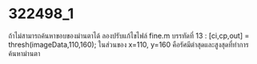 # 322498_1
ถ้าไม่สามารถค้นหาขอบของม่านตาได้ ลองปรับแก้ไขไฟล์ fine.m บรรทัดที่ 13 : [ci,cp,out] = thresh(imageData,110,160); ในส่วนของ x=110, y=160 คือรัศมีตำสุดและสูงสุดที่ทำการค้นหาม่านตา